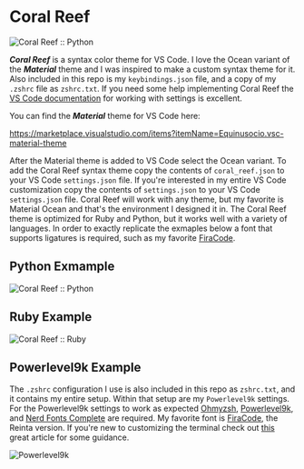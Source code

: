 # Coral Reef
![Coral Reef :: Python](https://i.imgur.com/gOM1hR5.png)

**_Coral Reef_** is a syntax color theme for VS Code. I love the Ocean variant of the **_Material_** theme and I was inspired to make a custom syntax theme for it. Also included in this repo is my `keybindings.json` file, and a copy of my `.zshrc` file as `zshrc.txt`. If you need some help implementing Coral Reef the [VS Code documentation](https://vscode.readthedocs.io/en/latest/getstarted/settings/) for working with settings is excellent.

You can find the **_Material_** theme for VS Code here:

https://marketplace.visualstudio.com/items?itemName=Equinusocio.vsc-material-theme

After the Material theme is added to VS Code select the Ocean variant. To add the Coral Reef syntax theme copy the contents of `coral_reef.json` to your VS Code `settings.json` file. If you're interested in my entire VS Code customization copy the contents of `settings.json` to your VS Code `settings.json` file. Coral Reef will work with any theme, but my favorite is Material Ocean and that's the environment I designed it in. The Coral Reef theme is optimized for Ruby and Python, but it works well with a variety of languages. In order to exactly replicate the exmaples below a font that supports ligatures is required, such as my favorite [FiraCode](https://github.com/ryanoasis/nerd-fonts/tree/master/patched-fonts/FiraCode).

## Python Exmample

![Coral Reef :: Python](https://i.imgur.com/3XOg1Wq.png)


## Ruby Example

![Coral Reef :: Ruby](https://i.imgur.com/ofRkIHf.png)

## Powerlevel9k Example

The `.zshrc` configuration I use is also included in this repo as `zshrc.txt`, and it contains my entire setup. Within that setup are my `Powerlevel9k` settings. For the Powerlevel9k settings to work as expected [Ohmyzsh](https://ohmyz.sh/), [Powerlevel9k](https://github.com/Powerlevel9k/powerlevel9k), and [Nerd Fonts Complete](https://github.com/ryanoasis/nerd-fonts) are required. My favorite font is [FiraCode](https://github.com/ryanoasis/nerd-fonts/tree/master/patched-fonts/FiraCode), the Reinta version. If you're new to customizing the terminal check out [this](https://www.freecodecamp.org/news/how-to-configure-your-macos-terminal-with-zsh-like-a-pro-c0ab3f3c1156/) great article for some guidance.

![Powerlevel9k](https://i.imgur.com/2ic4bDU.png)
